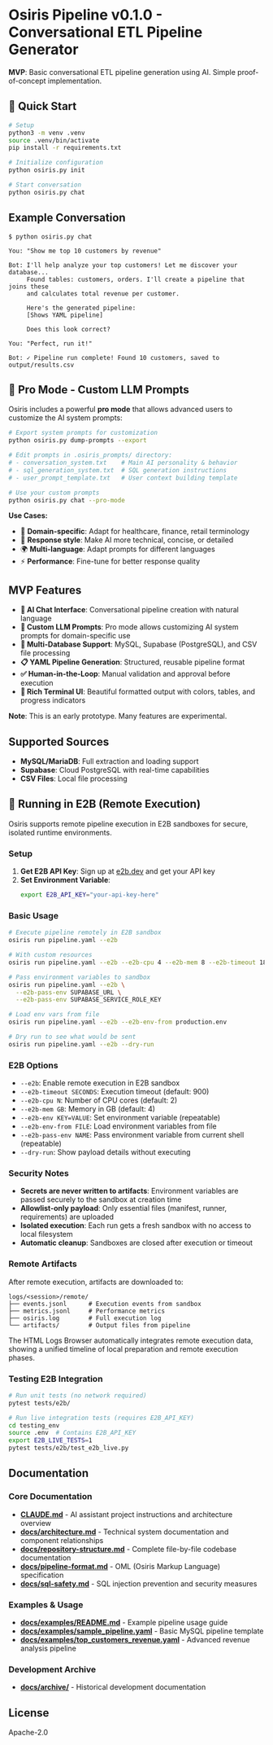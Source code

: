 # Osiris Pipeline v0.1.0 - Conversational ETL Pipeline Generator

**MVP**: Basic conversational ETL pipeline generation using AI. Simple proof-of-concept implementation.

## 🚀 Quick Start

```bash
# Setup
python3 -m venv .venv
source .venv/bin/activate
pip install -r requirements.txt

# Initialize configuration
python osiris.py init

# Start conversation
python osiris.py chat
```

## Example Conversation

```
$ python osiris.py chat

You: "Show me top 10 customers by revenue"

Bot: I'll help analyze your top customers! Let me discover your database...
     Found tables: customers, orders. I'll create a pipeline that joins these 
     and calculates total revenue per customer.

     Here's the generated pipeline:
     [Shows YAML pipeline]
     
     Does this look correct?

You: "Perfect, run it!"

Bot: ✓ Pipeline run complete! Found 10 customers, saved to output/results.csv
```

## 🎯 Pro Mode - Custom LLM Prompts

Osiris includes a powerful **pro mode** that allows advanced users to customize the AI system prompts:

```bash
# Export system prompts for customization
python osiris.py dump-prompts --export

# Edit prompts in .osiris_prompts/ directory:
# - conversation_system.txt    # Main AI personality & behavior  
# - sql_generation_system.txt  # SQL generation instructions
# - user_prompt_template.txt   # User context building template

# Use your custom prompts
python osiris.py chat --pro-mode
```

**Use Cases:**
- 🏥 **Domain-specific**: Adapt for healthcare, finance, retail terminology
- 🎨 **Response style**: Make AI more technical, concise, or detailed
- 🌍 **Multi-language**: Adapt prompts for different languages
- ⚡ **Performance**: Fine-tune for better response quality

## MVP Features

- **🤖 AI Chat Interface**: Conversational pipeline creation with natural language
- **🎯 Custom LLM Prompts**: Pro mode allows customizing AI system prompts for domain-specific use
- **🔧 Multi-Database Support**: MySQL, Supabase (PostgreSQL), and CSV file processing
- **📋 YAML Pipeline Generation**: Structured, reusable pipeline format
- **✅ Human-in-the-Loop**: Manual validation and approval before execution
- **🎨 Rich Terminal UI**: Beautiful formatted output with colors, tables, and progress indicators

**Note**: This is an early prototype. Many features are experimental.

## Supported Sources

- **MySQL/MariaDB**: Full extraction and loading support
- **Supabase**: Cloud PostgreSQL with real-time capabilities
- **CSV Files**: Local file processing

## 🚀 Running in E2B (Remote Execution)

Osiris supports remote pipeline execution in E2B sandboxes for secure, isolated runtime environments.

### Setup

1. **Get E2B API Key**: Sign up at [e2b.dev](https://e2b.dev) and get your API key
2. **Set Environment Variable**: 
   ```bash
   export E2B_API_KEY="your-api-key-here"
   ```

### Basic Usage

```bash
# Execute pipeline remotely in E2B sandbox
osiris run pipeline.yaml --e2b

# With custom resources
osiris run pipeline.yaml --e2b --e2b-cpu 4 --e2b-mem 8 --e2b-timeout 1800

# Pass environment variables to sandbox
osiris run pipeline.yaml --e2b \
  --e2b-pass-env SUPABASE_URL \
  --e2b-pass-env SUPABASE_SERVICE_ROLE_KEY

# Load env vars from file
osiris run pipeline.yaml --e2b --e2b-env-from production.env

# Dry run to see what would be sent
osiris run pipeline.yaml --e2b --dry-run
```

### E2B Options

- `--e2b`: Enable remote execution in E2B sandbox
- `--e2b-timeout SECONDS`: Execution timeout (default: 900)
- `--e2b-cpu N`: Number of CPU cores (default: 2)
- `--e2b-mem GB`: Memory in GB (default: 4)
- `--e2b-env KEY=VALUE`: Set environment variable (repeatable)
- `--e2b-env-from FILE`: Load environment variables from file
- `--e2b-pass-env NAME`: Pass environment variable from current shell (repeatable)
- `--dry-run`: Show payload details without executing

### Security Notes

- **Secrets are never written to artifacts**: Environment variables are passed securely to the sandbox at creation time
- **Allowlist-only payload**: Only essential files (manifest, runner, requirements) are uploaded
- **Isolated execution**: Each run gets a fresh sandbox with no access to local filesystem
- **Automatic cleanup**: Sandboxes are closed after execution or timeout

### Remote Artifacts

After remote execution, artifacts are downloaded to:
```
logs/<session>/remote/
├── events.jsonl      # Execution events from sandbox
├── metrics.jsonl     # Performance metrics
├── osiris.log        # Full execution log
└── artifacts/        # Output files from pipeline
```

The HTML Logs Browser automatically integrates remote execution data, showing a unified timeline of local preparation and remote execution phases.

### Testing E2B Integration

```bash
# Run unit tests (no network required)
pytest tests/e2b/

# Run live integration tests (requires E2B_API_KEY)
cd testing_env
source .env  # Contains E2B_API_KEY
export E2B_LIVE_TESTS=1
pytest tests/e2b/test_e2b_live.py
```

## Documentation

### Core Documentation
- **[CLAUDE.md](CLAUDE.md)** - AI assistant project instructions and architecture overview
- **[docs/architecture.md](docs/architecture.md)** - Technical system documentation and component relationships
- **[docs/repository-structure.md](docs/repository-structure.md)** - Complete file-by-file codebase documentation
- **[docs/pipeline-format.md](docs/pipeline-format.md)** - OML (Osiris Markup Language) specification
- **[docs/sql-safety.md](docs/sql-safety.md)** - SQL injection prevention and security measures

### Examples & Usage
- **[docs/examples/README.md](docs/examples/README.md)** - Example pipeline usage guide
- **[docs/examples/sample_pipeline.yaml](docs/examples/sample_pipeline.yaml)** - Basic MySQL pipeline template  
- **[docs/examples/top_customers_revenue.yaml](docs/examples/top_customers_revenue.yaml)** - Advanced revenue analysis pipeline

### Development Archive
- **[docs/archive/](docs/archive/)** - Historical development documentation

## License

Apache-2.0
